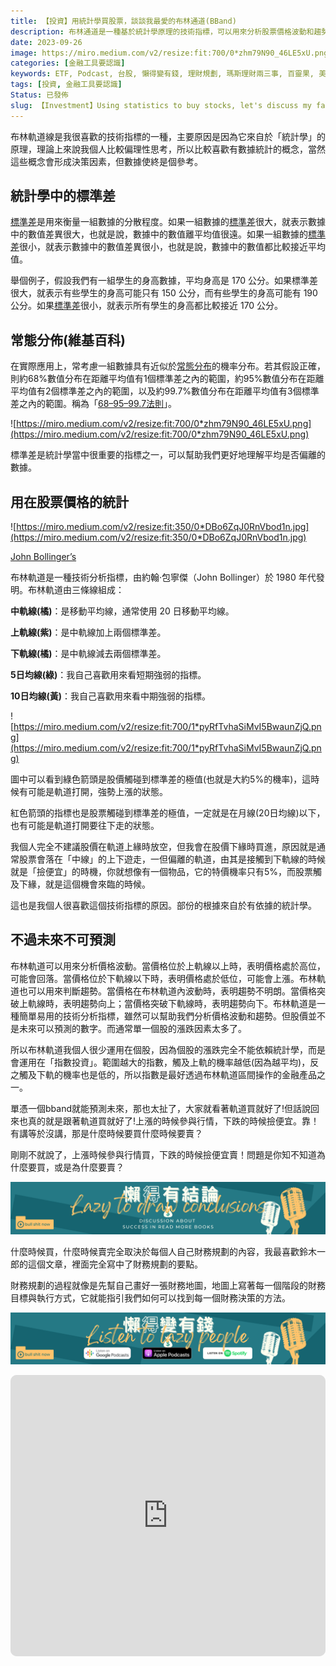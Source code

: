```yaml
---
title: 【投資】用統計學買股票，談談我最愛的布林通道(BBand)
description: 布林通道是一種基於統計學原理的技術指標，可以用來分析股票價格波動和趨勢。它由中軌線、上軌線和下軌線組成，並利用標準差來衡量價格的分散程度。布林通道可以幫助判斷股價是否處於高位或低位，以及趨勢的轉折點。然而，股價的漲跌並不完全依賴統計學，因此在使用布林通道時需要結合其他因素進行判斷。
date: 2023-09-26
image: https://miro.medium.com/v2/resize:fit:700/0*zhm79N90_46LE5xU.png
categories: [金融工具要認識]
keywords: ETF, Podcast, 台股, 懶得變有錢, 理財規劃, 瑪斯理財兩三事, 百靈果, 美股, 職涯心得, 股癌, 記帳, 財務規劃
tags: [投資, 金融工具要認識]
Status: 已發佈
slug: 【Investment】Using statistics to buy stocks, let's discuss my favorite Bollinger Bands (BBand).
---
```

布林軌道線是我很喜歡的技術指標的一種，主要原因是因為它來自於「統計學」的原理，理論上來說我個人比較偏理性思考，所以比較喜歡有數據統計的概念，當然這些概念會形成決策因素，但數據使終是個參考。

## **統計學中的標準差**

[標準差](https://zh.wikipedia.org/zh-tw/%E6%A8%99%E6%BA%96%E5%B7%AE)是用來衡量一組數據的分散程度。如果一組數據的[標準差](https://zh.wikipedia.org/zh-tw/%E6%A8%99%E6%BA%96%E5%B7%AE)很大，就表示數據中的數值差異很大，也就是說，數據中的數值離平均值很遠。如果一組數據的[標準差](https://zh.wikipedia.org/zh-tw/%E6%A8%99%E6%BA%96%E5%B7%AE)很小，就表示數據中的數值差異很小，也就是說，數據中的數值都比較接近平均值。

舉個例子，假設我們有一組學生的身高數據，平均身高是 170 公分。如果標準差很大，就表示有些學生的身高可能只有 150 公分，而有些學生的身高可能有 190 公分。如果[標準差](https://zh.wikipedia.org/zh-tw/%E6%A8%99%E6%BA%96%E5%B7%AE)很小，就表示所有學生的身高都比較接近 170 公分。

## **常態分佈(維基百科)**

在實際應用上，常考慮一組數據具有近似於[常態分布](https://zh.wikipedia.org/wiki/%E5%B8%B8%E6%85%8B%E5%88%86%E4%BD%88)的機率分布。若其假設正確，則約68%數值分布在距離平均值有1個標準差之內的範圍，約95%數值分布在距離平均值有2個標準差之內的範圍，以及約99.7%數值分布在距離平均值有3個標準差之內的範圍。稱為「[68–95–99.7法則](https://zh.wikipedia.org/wiki/68%E2%80%9395%E2%80%9399.7%E5%8E%9F%E5%89%87)」。

![https://miro.medium.com/v2/resize:fit:700/0*zhm79N90_46LE5xU.png](https://miro.medium.com/v2/resize:fit:700/0*zhm79N90_46LE5xU.png)

標準差是統計學當中很重要的指標之一，可以幫助我們更好地理解平均是否偏離的數據。

## **用在股票價格的統計**

![https://miro.medium.com/v2/resize:fit:350/0*DBo6ZqJ0RnVbod1n.jpg](https://miro.medium.com/v2/resize:fit:350/0*DBo6ZqJ0RnVbod1n.jpg)

[John Bollinger’s](https://www.bollingerbands.com/)

布林軌道是一種技術分析指標，由約翰·包寧傑（John Bollinger）於 1980 年代發明。布林軌道由三條線組成：

**中軌線(橘)**：是移動平均線，通常使用 20 日移動平均線。

**上軌線(紫)**：是中軌線加上兩個標準差。

**下軌線(橘)**：是中軌線減去兩個標準差。

**5日均線(綠)**：我自己喜歡用來看短期強弱的指標。

**10日均線(黃)**：我自己喜歡用來看中期強弱的指標。

![https://miro.medium.com/v2/resize:fit:700/1*pyRfTvhaSiMvI5BwaunZjQ.png](https://miro.medium.com/v2/resize:fit:700/1*pyRfTvhaSiMvI5BwaunZjQ.png)

圖中可以看到綠色箭頭是股價觸碰到標準差的極值(也就是大約5%的機率)，這時候有可能是軌道打開，強勢上漲的狀態。

紅色箭頭的指標也是股票觸碰到標準差的極值，一定就是在月線(20日均線)以下，也有可能是軌道打開要往下走的狀態。

我個人完全不建議股價在軌道上緣時放空，但我會在股價下緣時買進，原因就是通常股票會落在「中線」的上下遊走，一但偏離的軌道，由其是接觸到下軌線的時候就是「撿便宜」的時機，你就想像有一個物品，它的特價機率只有5%，而股票觸及下緣，就是這個機會來臨的時候。

這也是我個人很喜歡這個技術指標的原因。部份的根據來自於有依據的統計學。

## **不過未來不可預測**

布林軌道可以用來分析價格波動。當價格位於上軌線以上時，表明價格處於高位，可能會回落。當價格位於下軌線以下時，表明價格處於低位，可能會上漲。布林軌道也可以用來判斷趨勢。當價格在布林軌道內波動時，表明趨勢不明朗。當價格突破上軌線時，表明趨勢向上；當價格突破下軌線時，表明趨勢向下。布林軌道是一種簡單易用的技術分析指標，雖然可以幫助我們分析價格波動和趨勢。但股價並不是未來可以預測的數字。而通常單一個股的漲跌因素太多了。

所以布林軌道我個人很少運用在個股，因為個股的漲跌完全不能依賴統計學，而是會運用在「指數投資」。範圍越大的指數，觸及上軌的機率越低(因為越平均)，反之觸及下軌的機率也是低的，所以指數是最好透過布林軌道區間操作的金融產品之一。

單憑一個bband就能預測未來，那也太扯了，大家就看著軌道買就好了!但話說回來也真的就是跟著軌道買就好了!上漲的時候參與行情，下跌的時候撿便宜。靠！有講等於沒講，那是什麼時候要買什麼時候要賣？

剛剛不就說了，上漲時候參與行情買，下跌的時候撿便宜賣！問題是你知不知道為什麼要買，或是為什麼要賣？

![Lazytodrawconclusions.svg](Lazytodrawconclusions.svg "懶得變有錢")

什麼時候買，什麼時候賣完全取決於每個人自己財務規劃的內容，我最喜歡鈴木一郎的這個文章，裡面完全寫中了財務規劃的要點。

財務規劃的過程就像是先幫自己畫好一張財務地圖，地圖上寫著每一個階段的財務目標與執行方式，它就能指引我們如何可以找到每一個財務決策的方法。

![Lisenttolazypeople.svg](Lisenttolazypeople.svg "懶得變有錢")

<iframe id="embedPlayer" src="https://embed.podcasts.apple.com/us/podcast/%E6%87%B6%E5%BE%97%E8%AE%8A%E6%9C%89%E9%8C%A2/id1707756115?itsct=podcast_box_player&amp;itscg=30200&amp;ls=1&amp;theme=auto" height="450px" frameborder="0" sandbox="allow-forms allow-popups allow-same-origin allow-scripts allow-top-navigation-by-user-activation" allow="autoplay *; encrypted-media *; clipboard-write" style="width: 100%; max-width: 660px; overflow: hidden; border-radius: 10px; transform: translateZ(0px); animation: 2s ease 0s 6 normal none running loading-indicator; background-color: rgb(228, 228, 228);"></iframe>
